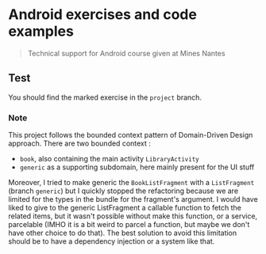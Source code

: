 # Android exercises and code examples

> Technical support for Android course given at Mines Nantes

## Test

You should find the marked exercise in the `project` branch.

### Note

This project follows the bounded context pattern of Domain-Driven Design approach.
There are two bounded context :

- `book`, also containing the main activity `LibraryActivity`
- `generic` as a supporting subdomain, here mainly present for the UI stuff
 
 
Moreover, I tried to make generic the `BookListFragment` with a `ListFragment` (branch `generic`) but I quickly stopped the refactoring because we are limited for the types in the bundle for the fragment's argument. I would have liked to give to the generic ListFragment a callable function to fetch the related items, but it wasn't possible without make this function, or a service, parcelable (IMHO it is a bit weird to parcel a function, but maybe we don't have other choice to do that).
The best solution to avoid this limitation should be to have a dependency injection or a system like that.